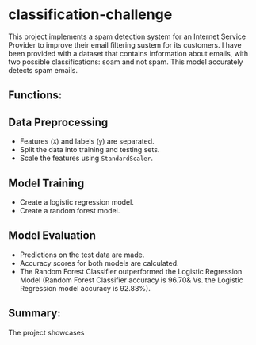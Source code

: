 # classification-challenge
This project implements a spam detection system for an Internet Service Provider to improve their email filtering sustem for its customers. I have been provided with a dataset that contains information about emails, with two possible classifications: soam and not spam. This model accurately detects spam emails.

## Functions:
## Data Preprocessing
- Features (`X`) and labels (`y`) are separated.
- Split the data into training and testing sets.
- Scale the features using `StandardScaler`.
## Model Training
- Create a logistic regression model.
- Create a random forest model.
## Model Evaluation
- Predictions on the test data are made.
- Accuracy scores for both models are calculated.
- The Random Forest Classifier outperformed the Logistic Regression Model (Random Forest Classifier accuracy is 96.70& Vs. the Logistic Regression model accuracy is 92.88%).

## Summary:
The project showcases 
